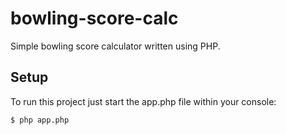# bowling-score-calc
Simple bowling score calculator written using PHP.
## Setup
To run this project just start the app.php file within your console:
```
$ php app.php
```
